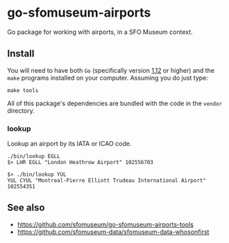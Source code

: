 # go-sfomuseum-airports

 Go package for working with airports, in a SFO Museum context. 

## Install

You will need to have both `Go` (specifically version [1.12](https://golang.org/dl/) or higher) and the `make` programs installed on your computer. Assuming you do just type:

```
make tools
```

All of this package's dependencies are bundled with the code in the `vendor` directory.

### lookup

Lookup an airport by its IATA or ICAO code.

```
./bin/lookup EGLL
$> LHR EGLL "London Heathrow Airport" 102556703

$> ./bin/lookup YUL
YUL CYUL "Montreal-Pierre Elliott Trudeau International Airport" 102554351
```

## See also

* https://github.com/sfomuseum/go-sfomuseum-airports-tools
* https://github.com/sfomuseum-data/sfomuseum-data-whosonfirst
